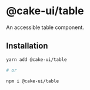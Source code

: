 # @cake-ui/table

An accessible table component.

## Installation

```sh
yarn add @cake-ui/table

# or

npm i @cake-ui/table
```
